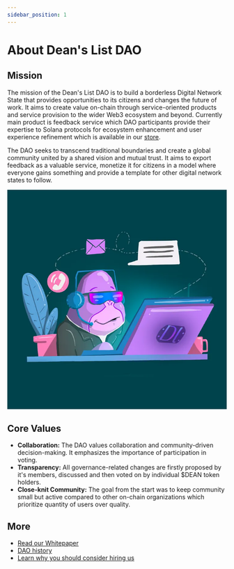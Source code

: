 ```yaml
---
sidebar_position: 1
---
```


# About Dean's List DAO

## Mission

The mission of the Dean's List DAO is to build a borderless Digital Network State that provides opportunities to its citizens and changes the future of work.
It aims to create value on-chain through service-oriented products and service provision to the wider Web3 ecosystem and beyond. Currently main product is
feedback service which DAO participants provide their expertise to Solana protocols for ecosystem enhancement and user experience refinement which is available in our [store](https://store.deanslist.services).

The DAO seeks to transcend traditional boundaries and create a global community united by a shared vision and mutual trust.
It aims to export feedback as a valuable service, monetize it for citizens in a model where everyone gains something and
provide a template for other digital network states to follow.

![Dean's List](image.png)

## Core Values

- **Collaboration:** The DAO values collaboration and community-driven decision-making. It emphasizes the importance of participation in voting.
- **Transparency:** All governance-related changes are firstly proposed by it's members, discussed and then voted on by individual $DEAN token holders.
- **Close-knit Community:** The goal from the start was to keep community small but active compared to other on-chain organizations which prioritize quantity of users over quality.

## More

- [Read our Whitepaper](/docs/Whitepaper/what-is-deans-dao)
- [DAO history](/docs/Overview/dao-history)
- [Learn why you should consider hiring us](/docs/Hire%20Us/hire)
